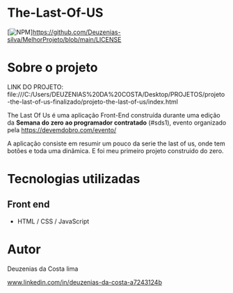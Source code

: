 # The-Last-Of-US
[![NPM](https://img.shields.io/npm/l/react)]https://github.com/Deuzenias-silva/MelhorProjeto/blob/main/LICENSE

# Sobre o projeto

LINK DO PROJETO: file:///C:/Users/DEUZENIAS%20DA%20COSTA/Desktop/PROJETOS/projeto-the-last-of-us-finalizado/projeto-the-last-of-us/index.html

The Last Of Us é uma aplicação Front-End construída durante uma edição da **Semana do zero ao programador contratado** (#sds1), evento organizado pela https://devemdobro.com/evento/

A aplicação consiste em resumir um pouco da serie the last of us, onde tem botões e toda uma dinãmica. E foi meu primeiro projeto construido do zero.

# Tecnologias utilizadas

## Front end
- HTML / CSS / JavaScript

# Autor

Deuzenias da Costa lima

www.linkedin.com/in/deuzenias-da-costa-a7243124b
